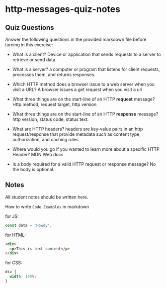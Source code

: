 # http-messages-quiz-notes

## Quiz Questions

Answer the following questions in the provided markdown file before turning in this exercise:

- What is a client?
  Device or application that sends requests to a server to retrieve or send data.

- What is a server?
  a computer or program that listens for client requests, processes them, and returns responses.
- Which HTTP method does a browser issue to a web server when you visit a URL?
  A browser issues a get request when you visit a url

- What three things are on the start-line of an HTTP **request** message?
  Http method, request target, http version

- What three things are on the start-line of an HTTP **response** message?
  http version, status code, status text.

- What are HTTP headers?
  headers are key-value pairs in an http request/response that provide metadata such as content type, authorization, and caching rules.

- Where would you go if you wanted to learn more about a specific HTTP Header?
  MDN Web docs
- Is a body required for a valid HTTP request or response message?
  No the body is optional.

## Notes

All student notes should be written here.

How to write `Code Examples` in markdown

for JS:

```javascript
const data = 'Howdy';
```

for HTML:

```html
<div>
  <p>This is text content</p>
</div>
```

for CSS:

```css
div {
  width: 100%;
}
```
